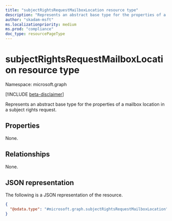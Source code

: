 ```yaml
---
title: "subjectRightsRequestMailboxLocation resource type"
description: "Represents an abstract base type for the properties of a mailbox location in a subject rights request."
author: "skadam-msft"
ms.localizationpriority: medium
ms.prod: "compliance"
doc_type: resourcePageType
---
```


# subjectRightsRequestMailboxLocation resource type

Namespace: microsoft.graph

[!INCLUDE [beta-disclaimer](../../includes/beta-disclaimer.md)]

Represents an abstract base type for the properties of a mailbox location in a subject rights request.

## Properties
None.

## Relationships
None.

## JSON representation
The following is a JSON representation of the resource.
<!-- {
  "blockType": "resource",
  "@odata.type": "microsoft.graph.subjectRightsRequestMailboxLocation"
}
-->
``` json
{
  "@odata.type": "#microsoft.graph.subjectRightsRequestMailboxLocation"
}
```

